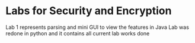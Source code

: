 # Labs for Security and Encryption
Lab 1 represents parsing and mini GUI to view the features in Java
Lab was redone in python and it contains all current lab works done
